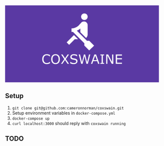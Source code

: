 ![logo](docs/coxswain_logo.png "Logo")

## Setup
1. `git clone git@github.com:cameronnorman/coxswain.git`
2. Setup environment variables in `docker-compose.yml`
3. `docker-compose up`
4. `curl localhost:3000` should reply with `coxswain running`

## TODO
